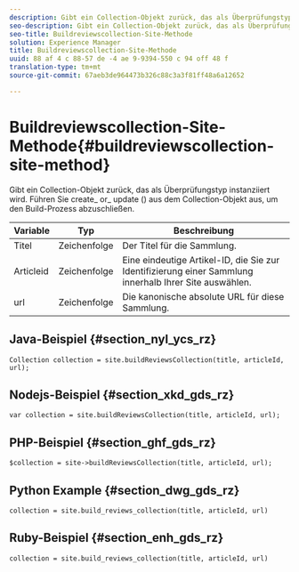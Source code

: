 ```yaml
---
description: Gibt ein Collection-Objekt zurück, das als Überprüfungstyp instanziiert wird. Führen Sie create_ or_ update () aus dem Collection-Objekt aus, um den Build-Prozess abzuschließen.
seo-description: Gibt ein Collection-Objekt zurück, das als Überprüfungstyp instanziiert wird. Führen Sie create_ or_ update () aus dem Collection-Objekt aus, um den Build-Prozess abzuschließen.
seo-title: Buildreviewscollection-Site-Methode
solution: Experience Manager
title: Buildreviewscollection-Site-Methode
uuid: 88 af 4 c 88-57 de -4 ae 9-9394-550 c 94 off 48 f
translation-type: tm+mt
source-git-commit: 67aeb3de964473b326c88c3a3f81ff48a6a12652

---
```



# Buildreviewscollection-Site-Methode{#buildreviewscollection-site-method}

Gibt ein Collection-Objekt zurück, das als Überprüfungstyp instanziiert wird. Führen Sie create_ or_ update () aus dem Collection-Objekt aus, um den Build-Prozess abzuschließen.

| Variable | Typ | Beschreibung |
|--- |--- |--- |
| Titel | Zeichenfolge | Der Titel für die Sammlung. |
| Articleid | Zeichenfolge | Eine eindeutige Artikel-ID, die Sie zur Identifizierung einer Sammlung innerhalb Ihrer Site auswählen. |
| url | Zeichenfolge | Die kanonische absolute URL für diese Sammlung. |


## Java-Beispiel {#section_nyl_ycs_rz}

```
Collection collection = site.buildReviewsCollection(title, articleId, url); 
```

## Nodejs-Beispiel {#section_xkd_gds_rz}

```
var collection = site.buildReviewsCollection(title, articleId, url); 
```

## PHP-Beispiel {#section_ghf_gds_rz}

```
$collection = site->buildReviewsCollection(title, articleId, url); 
```

## Python Example {#section_dwg_gds_rz}

```
collection = site.build_reviews_collection(title, articleId, url) 
```

## Ruby-Beispiel {#section_enh_gds_rz}

```
collection = site.build_reviews_collection(title, articleId, url) 
```

